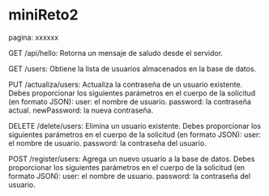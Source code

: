 # miniReto2

pagina:   xxxxxx

GET /api/hello: Retorna un mensaje de saludo desde el servidor.

GET /users: Obtiene la lista de usuarios almacenados en la base de datos.

PUT /actualiza/users: Actualiza la contraseña de un usuario existente. Debes proporcionar los siguientes parámetros en el cuerpo de la solicitud (en formato JSON):
  user: el nombre de usuario.
  password: la contraseña actual.
  newPassword: la nueva contraseña.
  
DELETE /delete/users: Elimina un usuario existente. Debes proporcionar los siguientes parámetros en el cuerpo de la solicitud (en formato JSON):
  user: el nombre de usuario.
  password: la contraseña del usuario.

POST /register/users: Agrega un nuevo usuario a la base de datos. Debes proporcionar los siguientes parámetros en el cuerpo de la solicitud (en formato JSON):
  user: el nombre de usuario.
  password: la contraseña del usuario.
